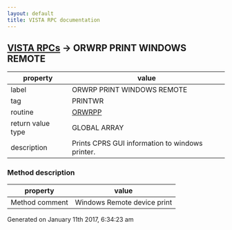 ```yaml
---
layout: default
title: VISTA RPC documentation
---
```




## [VISTA RPCs](TableOfContent.md) &#8594; ORWRP PRINT WINDOWS REMOTE 

 property | value 
--- | --- 
 label | ORWRP PRINT WINDOWS REMOTE
 tag | PRINTWR
 routine | [ORWRPP](http://code.osehra.org/dox/Routine_ORWRPP_source.html)
 return value type | GLOBAL ARRAY
 description |  Prints CPRS GUI information to windows printer.


### Method description

 property | value 
--- | --- 
 Method comment | Windows Remote device print




Generated on January 11th 2017, 6:34:23 am